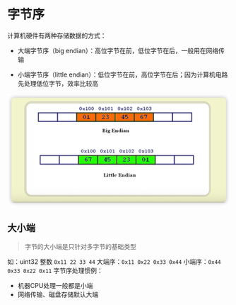 # 字节序

计算机硬件有两种存储数据的方式：

-   大端字节序（big endian）：高位字节在前，低位字节在后，一般用在网络传输
    
-   小端字节序（little endian）：低位字节在前，高位字节在后；因为计算机电路先处理低位字节，效率比较高
    

![image-20200408232129880](image-20200408232129880.png)

## 大小端
> 字节的大小端是只针对多字节的基础类型

如：uint32 整数 `0x11 22 33 44`
大端序：`0x11 0x22 0x33 0x44`
小端序：`0x44 0x33 0x22 0x11`
字节序处理惯例：
- 机器CPU处理一般都是小端
- 网络传输、磁盘存储默认大端